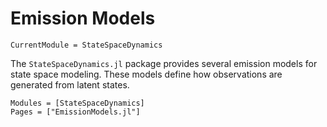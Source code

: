 # Emission Models

```@meta
CurrentModule = StateSpaceDynamics
```

The `StateSpaceDynamics.jl` package provides several emission models for state space modeling. These models define how observations are generated from latent states.

```@autodocs
Modules = [StateSpaceDynamics]
Pages = ["EmissionModels.jl"]
```